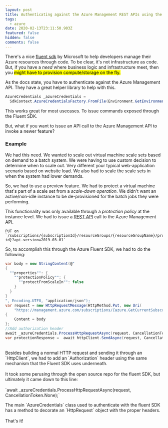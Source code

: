 ```yaml
---
layout: post
title: Authenticating against the Azure Management REST APIs using the Fluent SDK
tags:
  - azure
date: 2020-02-13T23:11:50.903Z
featured: false
hidden: false
comments: false
---
```

There's a nice [fluent sdk](https://docs.microsoft.com/en-us/dotnet/azure/dotnet-sdk-azure-concepts?view=azure-dotnet) by Microsoft to help developers manage their Azure resources through code. To be clear, it's not infrastructure as code. But, if you have a *need* where business logic and infrastructure meet, then you <mark>might have to provision compute/storage on the fly.</mark>

<!--more-->

As the docs state, you have to authenticate against the Azure Management API. They have a great helper library to help with this. 

```csharp
AzureCredentials _azureCredentials = 
  SdkContext.AzureCredentialsFactory.FromFile(Environment.GetEnvironmentVariable("AZURE_AUTH_LOCATION"));
```

This works great for most usecases. To issue commands exposed through the Fluent SDK. 

But, what if you want to issue an API call to the Azure Management API to invoke a newer feature? 

### Example

We had this need. We wanted to scale out virtual machine scale sets based on demand to a batch system. We were having to use custom decision to determine when to scale out. Very different your typical web-application scenario based on website load. We also had to scale the scale sets in when the system had lower demands.

So, we had to use a preview feature. We had to protect a virtual machine that's part of a scale set from a *scale-down operation*. We didn't want an active/non-idle instance to be de-provisioned for the batch jobs they were performing. 

This functionality was only available through a *protection policy* at the instance level. We had to issue a [REST API](https://docs.microsoft.com/bs-latn-ba/azure/virtual-machine-scale-sets/virtual-machine-scale-sets-instance-protection) call to the Azure Management API. 

```
PUT on `/subscriptions/{subscriptionId}/resourceGroups/{resourceGroupName}/providers/Microsoft.Compute/virtualMachineScaleSets/{vmScaleSetName}/virtualMachines/{instance-id}?api-version=2019-03-01`
```

So, to accomplish this through the Azure Fluent SDK, we had to do the following:

```csharp
var body = new StringContent(@"
{
  ""properties"": {
    ""protectionPolicy"": {
      ""protectFromScaleIn"": false
    }
  }        
}
", Encoding.UTF8, "application/json");
var request = new HttpRequestMessage(HttpMethod.Put, new Uri(
    "https://management.azure.com/subscriptions/{azure.GetCurrentSubscription().SubscriptionId}/resourceGroups/{vmssGroup.ResourceGroupName}/providers/Microsoft.Compute/virtualMachineScaleSets/{vmssGroup.Name}/virtualMachines/{randomMachine.InstanceId}?api-version=2019-03-01"))
{
    Content = body
};
//Add authorization header
await _azureCredentials.ProcessHttpRequestAsync(request, CancellationToken.None);
var protectionResponse =  await httpClient.SendAsync(request, CancellationToken.None);
```

\
Besides building a normal HTTP request and sending it through an \`HttpClient\`, we had to add an \`Authorization\` header using the same mechanism that the Fluent SDK uses underneath. \
\
It took some perusing through the open source repo for the fluent SDK, but ultimately it came down to this line:\
\
\`await _azureCredentials.ProcessHttpRequestAsync(request, CancellationToken.None);\`

The main \`AzureCredentials\` class used to authenticate with the fluent SDK has a method to decorate an \`HttpRequest\` object with the proper headers. \
\
That's it!
